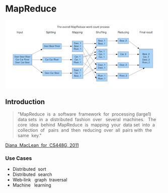 # MapReduce

![MapReduce](../.gitbook/assets/screen-shot-2019-01-01-at-9.32.43-am%20%281%29.png)

## Introduction

> "MapReduce  is  a  software  framework  for  processing \(large1\)  data sets  in  a  distributed  fashion  over   several  machines.    The  core  idea  behind  MapReduce  is  mapping  your  data set  into  a  collection  of   pairs  and  then  reducing  over  all  pairs with  the  same  key."

[Diana  MacLean  for  CS448G, 2011](https://hci.stanford.edu/courses/cs448g/a2/files/map_reduce_tutorial.pdf)

### Use Cases

* Distributed    sort 
* Distributed    search 
* Web‐link    graph    traversal 
* Machine    learning

